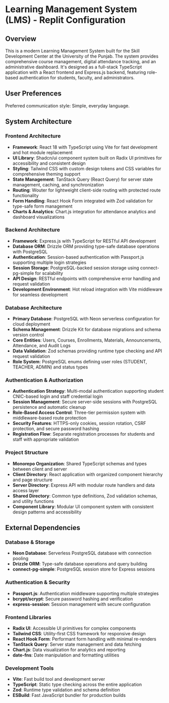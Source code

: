 # Learning Management System (LMS) - Replit Configuration

## Overview

This is a modern Learning Management System built for the Skill Development Center at the University of the Punjab. The system provides comprehensive course management, digital attendance tracking, and an administrative dashboard. It's designed as a full-stack TypeScript application with a React frontend and Express.js backend, featuring role-based authentication for students, faculty, and administrators.

## User Preferences

Preferred communication style: Simple, everyday language.

## System Architecture

### Frontend Architecture
- **Framework**: React 18 with TypeScript using Vite for fast development and hot module replacement
- **UI Library**: Shadcn/ui component system built on Radix UI primitives for accessibility and consistent design
- **Styling**: Tailwind CSS with custom design tokens and CSS variables for comprehensive theming support
- **State Management**: TanStack Query (React Query) for server state management, caching, and synchronization
- **Routing**: Wouter for lightweight client-side routing with protected route functionality
- **Form Handling**: React Hook Form integrated with Zod validation for type-safe form management
- **Charts & Analytics**: Chart.js integration for attendance analytics and dashboard visualizations

### Backend Architecture
- **Framework**: Express.js with TypeScript for RESTful API development
- **Database ORM**: Drizzle ORM providing type-safe database operations with PostgreSQL
- **Authentication**: Session-based authentication with Passport.js supporting multiple login strategies
- **Session Storage**: PostgreSQL-backed session storage using connect-pg-simple for scalability
- **API Design**: RESTful endpoints with comprehensive error handling and request validation
- **Development Environment**: Hot reload integration with Vite middleware for seamless development

### Database Architecture
- **Primary Database**: PostgreSQL with Neon serverless configuration for cloud deployment
- **Schema Management**: Drizzle Kit for database migrations and schema version control
- **Core Entities**: Users, Courses, Enrollments, Materials, Announcements, Attendance, and Audit Logs
- **Data Validation**: Zod schemas providing runtime type checking and API request validation
- **Role System**: PostgreSQL enums defining user roles (STUDENT, TEACHER, ADMIN) and status types

### Authentication & Authorization
- **Authentication Strategy**: Multi-modal authentication supporting student CNIC-based login and staff credential login
- **Session Management**: Secure server-side sessions with PostgreSQL persistence and automatic cleanup
- **Role-Based Access Control**: Three-tier permission system with middleware-based route protection
- **Security Features**: HTTPS-only cookies, session rotation, CSRF protection, and secure password hashing
- **Registration Flow**: Separate registration processes for students and staff with appropriate validation

### Project Structure
- **Monorepo Organization**: Shared TypeScript schemas and types between client and server
- **Client Directory**: React application with organized component hierarchy and page structure
- **Server Directory**: Express API with modular route handlers and data access layer
- **Shared Directory**: Common type definitions, Zod validation schemas, and utility functions
- **Component Library**: Modular UI component system with consistent design patterns and accessibility

## External Dependencies

### Database & Storage
- **Neon Database**: Serverless PostgreSQL database with connection pooling
- **Drizzle ORM**: Type-safe database operations and query building
- **connect-pg-simple**: PostgreSQL session store for Express sessions

### Authentication & Security
- **Passport.js**: Authentication middleware supporting multiple strategies
- **bcrypt/scrypt**: Secure password hashing and verification
- **express-session**: Session management with secure configuration

### Frontend Libraries
- **Radix UI**: Accessible UI primitives for complex components
- **Tailwind CSS**: Utility-first CSS framework for responsive design
- **React Hook Form**: Performant form handling with minimal re-renders
- **TanStack Query**: Server state management and data fetching
- **Chart.js**: Data visualization for analytics and reporting
- **date-fns**: Date manipulation and formatting utilities

### Development Tools
- **Vite**: Fast build tool and development server
- **TypeScript**: Static type checking across the entire application
- **Zod**: Runtime type validation and schema definition
- **ESBuild**: Fast JavaScript bundler for production builds